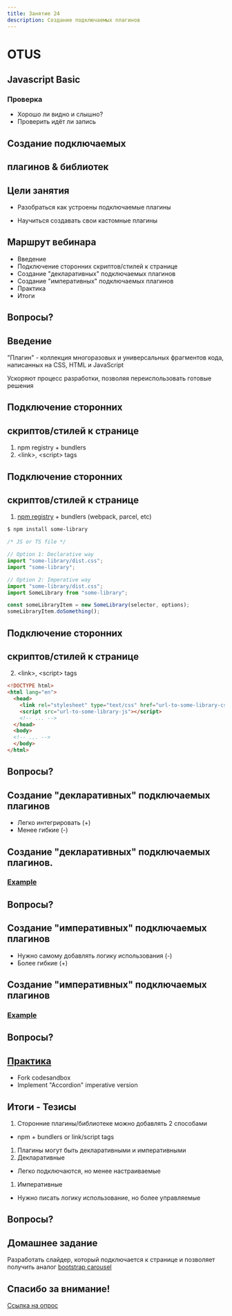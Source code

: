 ```yaml
---
title: Занятие 24
description: Создание подключаемых плагинов
---
```


# OTUS

## Javascript Basic

<!--v-->

### Проверка

- Хорошо ли видно и слышно?
- Проверить идёт ли запись

<!-- s -->

## Создание подключаемых

## плагинов & библиотек

<!-- v -->

## Цели занятия

- Разобраться как устроены подключаемые плагины

- Научиться создавать свои кастомные плагины

<!-- v -->

## Маршрут вебинара

- Введение
- Подключение сторонних скриптов/стилей к странице
- Создание "декларативных" подключаемых плагинов
- Создание "императивных" подключаемых плагинов
- Практика
- Итоги

<!-- v -->

## Вопросы?

<!-- s -->

## Введение

"Плагин" - коллекция многоразовых и универсальных фрагментов кода, написанных на CSS, HTML и JavaScript

Ускоряют процесс разработки, позволяя переиспользовать готовые решения

<!-- ### Введение ℹ️
- CSS & JS в браузере доступны глобально

### Предостережения ℹ️

- CSS & JS доступна глобальна
  - Конфликты имён классов, глобальных переменных
  - Сложность
- Решения
  - BEM, CSS Modules, CSS in JS
  - Компонентные библиотеки React/Angular/Vue
  - [Web Components](https://developer.mozilla.org/en-US/docs/Web/Web_Components)
  - [JS Modules](https://developer.mozilla.org/en-US/docs/Web/JavaScript/Guide/Modules) -->

<!-- s -->

## Подключение сторонних

## скриптов/стилей к странице

1. npm registry + bundlers
1. &lt;link>, &lt;script> tags

<!-- v -->

## Подключение сторонних

## скриптов/стилей к странице

1. [npm registry](http://npmjs.com/) + bundlers (webpack, parcel, etc)

```sh
$ npm install some-library
```

```js
/* JS or TS file */

// Option 1: Declarative way
import "some-library/dist.css";
import "some-library";

// Option 2: Imperative way
import "some-library/dist.css";
import SomeLibrary from "some-library";

const someLibraryItem = new SomeLibrary(selector, options);
someLibraryItem.doSomething();
```

<!-- v -->

## Подключение сторонних

## скриптов/стилей к странице

2. &lt;link>, &lt;script> tags

```html
<!DOCTYPE html>
<html lang="en">
  <head>
    <link rel="stylesheet" type="text/css" href="url-to-some-library-css"></link>
    <script src="url-to-some-library-js"></script>
    <!-- ... -->
  </head>
  <body>
  <!-- ... -->
  </body>
</html>

```

<!-- v -->

## Вопросы?

<!-- s -->

## Создание "декларативных" подключаемых плагинов

- Легко интегрировать (+)
- Менее гибкие (-)

<!-- v -->

## Создание "декларативных" подключаемых плагинов.

### [Example](https://codesandbox.io/s/js-css-declarative-plugin-example-d572z)

<!-- v -->

## Вопросы?

<!-- s -->

## Создание "императивных" подключаемых плагинов

- Нужно самому добавлять логику использования (-)
- Более гибкие (+)

<!-- v -->

## Создание "императивных" подключаемых плагинов

### [Example](https://codesandbox.io/s/js-css-imperative-plugin-example-zcvp9)

<!-- v -->

## Вопросы?

<!-- s -->

## [Практика](https://codesandbox.io/s/amazing-gagarin-s3kbg?file=/index.html)

- Fork codesandbox
- Implement "Accordion" imperative version

<!-- s -->

## Итоги - Тезисы

1. Сторонние плагины/библиотеке можно добавлять 2 способами

- npm + bundlers or link/script tags

1. Плагины могут быть декларативными и императивными
1. Декларативные

- Легко подключаются, но менее настраиваемые

1. Императивные

- Нужно писать логику использование, но более управляемые

<!-- v -->

## Вопросы?

<!-- s -->

## Домашнее задание

Разработать слайдер, который подключается к странице и позволяет получить аналог [bootstrap carousel](https://getbootstrap.com/docs/5.0/components/carousel/)

<!-- s -->

## Спасибо за внимание!

[Ссылка на опрос](https://otus.ru/polls/16711/)

